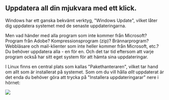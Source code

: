 

<div id="corps">

<h2>Uppdatera all din mjukvara med ett klick.</h2>

Windows har ett ganska bekvämt verktyg, "Windows Update", 
vilket låter dig uppdatera systemet med de senaste 
uppdateringarna.

Men vad händer med alla program som inte kommer från Microsoft? 
Program från Adobe? Kompressionsprogram (zip)? Brännarprogram? 
Webbläsare och mail-klienter som inte heller kommer från Microsoft, 
etc.? Du behöver uppdatera alla - en för en. Och det tar tid eftersom 
att varje program också har sitt eget system för att hämta sina 
uppdateringar.

I Linux finns en central plats som kallas "Pakethanteraren", 
vilket tar hand om allt som är installerat på systemet. Som om du vill 
hålla <i>allt</i> uppdaterat är det enda du behöver göra att 
trycka på "Installera uppdateringarar" nere i hörnet:

<img src="Images/global_update.png" />

</div>


